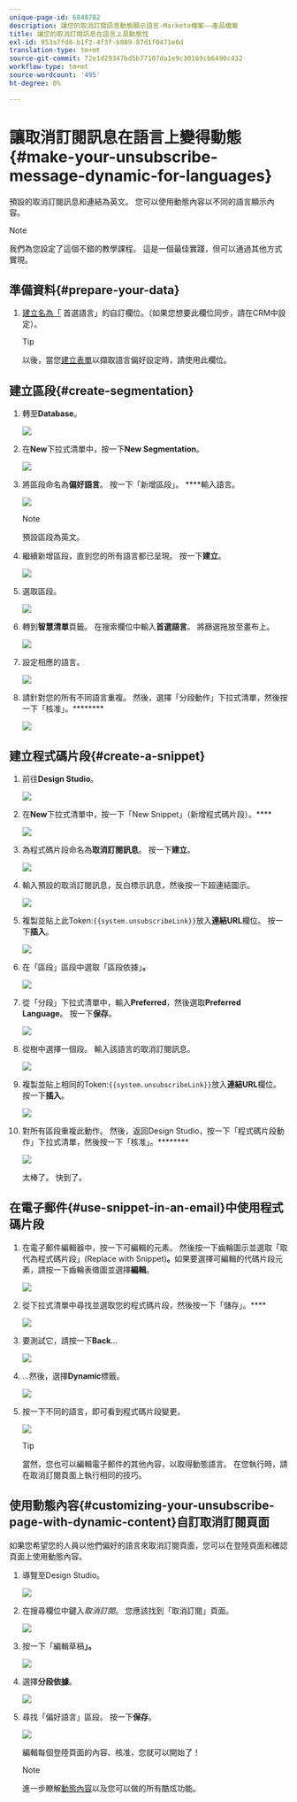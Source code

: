 ```yaml
---
unique-page-id: 6848782
description: 讓您的取消訂閱訊息動態顯示語言-Marketo檔案——產品檔案
title: 讓您的取消訂閱訊息在語言上具動態性
exl-id: 953a7fd8-b1f2-4f3f-b889-87d1f0471e0d
translation-type: tm+mt
source-git-commit: 72e1d29347bd5b77107da1e9c30169cb6490c432
workflow-type: tm+mt
source-wordcount: '495'
ht-degree: 0%

---
```


# 讓取消訂閱訊息在語言上變得動態{#make-your-unsubscribe-message-dynamic-for-languages}

預設的取消訂閱訊息和連結為英文。 您可以使用動態內容以不同的語言顯示內容。

>[!NOTE]
>
>我們為您設定了這個不錯的教學課程。 這是一個最佳實踐，但可以通過其他方式實現。

## 準備資料{#prepare-your-data}

1. [建立名為「](/help/marketo/product-docs/administration/field-management/create-a-custom-field-in-marketo.md) 首選語言」的自訂欄位。（如果您想要此欄位同步，請在CRM中設定）。

   >[!TIP]
   >
   >以後，當您[建立表單](/help/marketo/product-docs/demand-generation/forms/creating-a-form/create-a-form.md)以擷取語言偏好設定時，請使用此欄位。

## 建立區段{#create-segmentation}

1. 轉至&#x200B;**Database**。

   ![](assets/db.png)

1. 在&#x200B;**New**&#x200B;下拉式清單中，按一下&#x200B;**New Segmentation**。

   ![](assets/two.png)

1. 將區段命名為&#x200B;**偏好語言**。 按一下「新增區段」。 ****&#x200B;輸入語言。

   ![](assets/image2015-3-9-8-3a33-3a44.png)

   >[!NOTE]
   >
   >預設區段為英文。

1. 繼續新增區段，直到您的所有語言都已呈現。 按一下&#x200B;**建立**。

   ![](assets/image2015-3-9-8-3a38-3a5.png)

1. 選取區段。

   ![](assets/image2015-3-9-8-3a38-3a17.png)

1. 轉到&#x200B;**智慧清單**&#x200B;頁籤。 在搜索欄位中輸入&#x200B;**首選語言**。 將篩選拖放至畫布上。

   ![](assets/six.png)

1. 設定相應的語言。

   ![](assets/seven.png)

1. 請針對您的所有不同語言重複。 然後，選擇「分段動作」下拉式清單，然後按一下「核准」。********

   ![](assets/image2015-3-9-8-3a39-3a36.png)

## 建立程式碼片段{#create-a-snippet}

1. 前往&#x200B;**Design Studio**。

   ![](assets/ds.png)

1. 在&#x200B;**New**&#x200B;下拉式清單中，按一下「New Snippet」（新增程式碼片段）。****

   ![](assets/ten.png)

1. 為程式碼片段命名為&#x200B;**取消訂閱訊息**。 按一下&#x200B;**建立**。

   ![](assets/image2015-3-9-8-3a40-3a54.png)

1. 輸入預設的取消訂閱訊息，反白標示訊息，然後按一下超連結圖示。

   ![](assets/image2015-3-9-8-3a41-3a47.png)

1. 複製並貼上此Token:`{{system.unsubscribeLink}}`放入&#x200B;**連結URL**&#x200B;欄位。 按一下&#x200B;**插入**。

   ![](assets/image2015-3-9-8-3a43-3a17.png)

1. 在「區段」區段中選取「區段依據」**。**

   ![](assets/image2015-3-9-8-3a44-3a16.png)

1. 從「分段」下拉式清單中，輸入&#x200B;**Preferred**，然後選取&#x200B;**Preferred Language**。 按一下&#x200B;**保存**。

   ![](assets/image2015-3-9-8-3a44-3a32.png)

1. 從樹中選擇一個段。 輸入該語言的取消訂閱訊息。

   ![](assets/image2015-3-9-8-3a45-3a43.png)

1. 複製並貼上相同的Token:`{{system.unsubscribeLink}}`放入&#x200B;**連結URL**&#x200B;欄位。 按一下&#x200B;**插入**。

   ![](assets/image2015-3-9-8-3a47-3a4.png)

1. 對所有區段重複此動作。 然後，返回Design Studio，按一下「程式碼片段動作」下拉式清單，然後按一下「核准」。********

   ![](assets/image2015-3-9-8-3a47-3a34.png)

   太棒了。 快到了。

## 在電子郵件{#use-snippet-in-an-email}中使用程式碼片段

1. 在電子郵件編輯器中，按一下可編輯的元素。 然後按一下齒輪圖示並選取「取代為程式碼片段」(Replace with Snippet)**。**&#x200B;如果要選擇可編輯的代碼片段元素，請按一下齒輪表徵圖並選擇&#x200B;**編輯**。

   ![](assets/4.1.png)

1. 從下拉式清單中尋找並選取您的程式碼片段，然後按一下「儲存」。****

   ![](assets/image2015-3-9-8-3a50-3a16.png)

1. 要測試它，請按一下&#x200B;**Back**...

   ![](assets/4.3.png)

1. ...然後，選擇&#x200B;**Dynamic**&#x200B;標籤。

   ![](assets/4.4.png)

1. 按一下不同的語言，即可看到程式碼片段變更。

   ![](assets/4.5.png)

   >[!TIP]
   >
   >當然，您也可以編輯電子郵件的其他內容，以取得動態語言。 在您執行時，請在取消訂閱頁面上執行相同的技巧。

## 使用動態內容{#customizing-your-unsubscribe-page-with-dynamic-content}自訂取消訂閱頁面

如果您希望您的人員以他們偏好的語言來取消訂閱頁面，您可以在登陸頁面和確認頁面上使用動態內容。

1. 導覽至Design Studio。

   ![](assets/ds.png)

1. 在搜尋欄位中鍵入&#x200B;_取消訂閱_。 您應該找到「取消訂閱」頁面。

   ![](assets/image2015-3-9-8-3a51-3a53.png)

1. 按一下「編輯草稿&#x200B;**」。**

   ![](assets/image2015-3-9-8-3a52-3a23.png)

1. 選擇&#x200B;**分段依據**。

   ![](assets/image2015-3-9-8-3a52-3a57.png)

1. 尋找「偏好語言」區段。 按一下&#x200B;**保存**。

   ![](assets/image2015-3-9-8-3a53-3a54.png)

   編輯每個登陸頁面的內容、核准，您就可以開始了！

   >[!NOTE]
   >
   >進一步瞭解[動態內容](/help/marketo/product-docs/personalization/segmentation-and-snippets/segmentation/understanding-dynamic-content.md)以及您可以做的所有酷炫功能。
